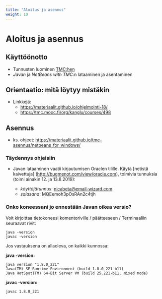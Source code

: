 ```yaml
---
title: "Aloitus ja asennus"
weight: 10
---
```


# Aloitus ja asennus

## Käyttöönotto
- Tunnusten luominen [TMC:hen](https://tmc.mooc.fi)
- *Javan* ja *NetBeans with TMC*:n lataaminen ja asentaminen

## Orientaatio: mitä löytyy mistäkin
- Linkkejä:
	- https://materiaalit.github.io/ohjelmointi-18/
	- https://tmc.mooc.fi/org/kanglu/courses/498

## Asennus
- ks. ohjeet: https://materiaalit.github.io/tmc-asennus/netbeans_for_windows/	

### Täydennys ohjeisiin
- Javan lataaminen vaatii kirjautumisen Oraclen tilille. Käytä [netistä kaivettuja] (http://bugmenot.com/view/oracle.com), toimivia tunnuksia (toimi ainakin 12. ja 13.8.2019):

	- *käyttäjätunnus*: nicabeta@email-wizard.com
	- *salasana*: MQEemoh3pOsRAn2c4tjh

### Onko koneessani jo ennestään Javan oikea versio?

Voit kirjoittaa tietokoneesi komentoriville / päätteeseen / Terminaaliin seuraavat rivit:

	java -version
	javac -version
	
Jos vastauksena on allaoleva, on kaikki kunnossa:

**java -version:**

	java version "1.8.0_221"
	Java(TM) SE Runtime Environment (build 1.8.0_221-b11)
	Java HotSpot(TM) 64-Bit Server VM (build 25.221-b11, mixed mode)

**javac -version:**

	javac 1.8.0_221